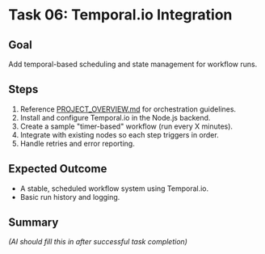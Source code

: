 # Task 06: Temporal.io Integration

## Goal
Add temporal-based scheduling and state management for workflow runs.

## Steps
1. Reference [PROJECT_OVERVIEW.md](../PROJECT_OVERVIEW.md) for orchestration guidelines.
2. Install and configure Temporal.io in the Node.js backend.
3. Create a sample "timer-based" workflow (run every X minutes).
4. Integrate with existing nodes so each step triggers in order.
5. Handle retries and error reporting.

## Expected Outcome
- A stable, scheduled workflow system using Temporal.io.
- Basic run history and logging.

## Summary
*(AI should fill this in after successful task completion)*
